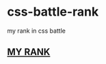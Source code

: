 # css-battle-rank
my rank in css battle

## [MY RANK](https://cssbattle.dev/player/NRClqjBuPcfhhmVfQNJzc7JqJJh1)

